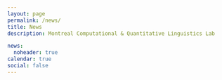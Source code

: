 ```yaml
---
layout: page
permalink: /news/
title: News
description: Montreal Computational & Quantitative Linguistics Lab

news:
  noheader: true
calendar: true
social: false
---
```

